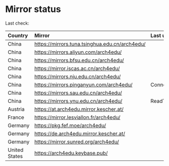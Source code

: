 <script src="./time.js"></script>
# Mirror status
Last check: <script type="text/javascript">localize(1672050039.800575);</script>

|Country|Mirror|Last update|
|:------|:-----|:----------|
|China|https://mirrors.tuna.tsinghua.edu.cn/arch4edu/|<script type="text/javascript">localize(1672036361);</script>|
|China|https://mirrors.aliyun.com/arch4edu/|<script type="text/javascript">localize(1671993073);</script>|
|China|https://mirrors.bfsu.edu.cn/arch4edu/|<script type="text/javascript">localize(1671993073);</script>|
|China|https://mirror.iscas.ac.cn/arch4edu/|<script type="text/javascript">localize(1672036361);</script>|
|China|https://mirrors.nju.edu.cn/arch4edu/|<script type="text/javascript">localize(1671949914);</script>|
|China|https://mirrors.pinganyun.com/arch4edu/|ConnectTimeout|
|China|https://mirrors.sau.edu.cn/arch4edu/|<script type="text/javascript">localize(1671258899);</script>|
|China|https://mirrors.ynu.edu.cn/arch4edu/|ReadTimeout|
|Austria|https://at.arch4edu.mirror.kescher.at/|<script type="text/javascript">localize(1672036361);</script>|
|France|https://mirror.lesviallon.fr/arch4edu/|<script type="text/javascript">localize(1671993073);</script>|
|Germany|https://pkg.fef.moe/arch4edu/|<script type="text/javascript">localize(1672036361);</script>|
|Germany|https://de.arch4edu.mirror.kescher.at/|<script type="text/javascript">localize(1672036361);</script>|
|Germany|https://mirror.sunred.org/arch4edu/|<script type="text/javascript">localize(1672036361);</script>|
|United States|https://arch4edu.keybase.pub/|<script type="text/javascript">localize(1671993073);</script>|

<script src="./tablefilter/tablefilter.js"></script>
<script src="./table.js"></script>